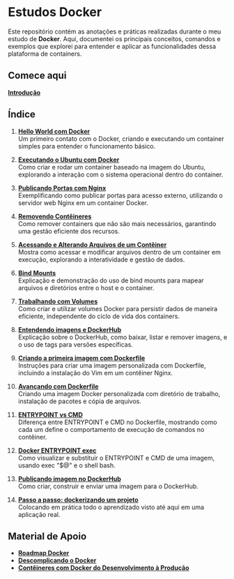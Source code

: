# Estudos Docker

Este repositório contém as anotações e práticas realizadas durante o meu estudo de **Docker**. Aqui, documentei os principais conceitos, comandos e exemplos que explorei para entender e aplicar as funcionalidades dessa plataforma de containers.

## Comece aqui
**[Introdução](guia/README.md)**

## Índice
1. **[Hello World com Docker](topicos/hello-world/README.md)**  
   Um primeiro contato com o Docker, criando e executando um container simples para entender o funcionamento básico.

2. **[Executando o Ubuntu com Docker](topicos/ubuntu/README.md)**  
   Como criar e rodar um container baseado na imagem do Ubuntu, explorando a interação com o sistema operacional dentro do container.

3. **[Publicando Portas com Nginx](topicos/nginx/README.md)**  
   Exemplificando como publicar portas para acesso externo, utilizando o servidor web Nginx em um container Docker.

4. **[Removendo Contêineres](topicos/conteiners/README.md)**  
   Como remover containers que não são mais necessários, garantindo uma gestão eficiente dos recursos.

5. **[Acessando e Alterando Arquivos de um Contêiner](topicos/arquivos/README.md)**  
   Mostra como acessar e modificar arquivos dentro de um container em execução, explorando a interatividade e gestão de dados.

6. **[Bind Mounts](topicos/bind-mounts/README.md)**  
   Explicação e demonstração do uso de bind mounts para mapear arquivos e diretórios entre o host e o container.

7. **[Trabalhando com Volumes](topicos/volumes/README.md)**  
   Como criar e utilizar volumes Docker para persistir dados de maneira eficiente, independente do ciclo de vida dos containers.

8. **[Entendendo imagens e DockerHub](topicos/imagens/README.md)**  
   Explicação sobre o DockerHub, como baixar, listar e remover imagens, e o uso de tags para versões específicas.

9. **[Criando a primeira imagem com Dockerfile](topicos/dockerfile/README.md)**  
   Instruções para criar uma imagem personalizada com Dockerfile, incluindo a instalação do Vim em um contêiner Nginx.

10. **[Avançando com Dockerfile](topicos/dockerfile-avancado/README.md)**  
   Criando uma imagem Docker personalizada com diretório de trabalho, instalação de pacotes e cópia de arquivos.

11. **[ENTRYPOINT vs CMD](topicos/entrypoint-vs-cmd/README.md)**  
   Diferença entre ENTRYPOINT e CMD no Dockerfile, mostrando como cada um define o comportamento de execução de comandos no contêiner.

12. **[Docker ENTRYPOINT exec](topicos/exec/README.md)**  
   Como visualizar e substituir o ENTRYPOINT e CMD de uma imagem, usando exec "$@" e o shell bash.

13. **[Publicando imagem no DockerHub](topicos/dockerhub-publicacao/README.md)**  
   Como criar, construir e enviar uma imagem para o DockerHub.

14. **[Passo a passo: dockerizando um projeto](passo-a-passo/README.md)**  
   Colocando em prática todo o aprendizado visto até aqui em uma aplicação real.

## Material de Apoio
- **[Roadmap Docker](roadmap/docker-roadmap.pdf)**
- **[Descomplicando o Docker](https://livro.descomplicandodocker.com.br/)**
- **[Contêineres com Docker do Desenvolvimento à Produção](https://github.com/free-educa/books/blob/main/books/Containers%20com%20Docker%20do%20Desenvolvimento%20a%20Producao.pdf)**